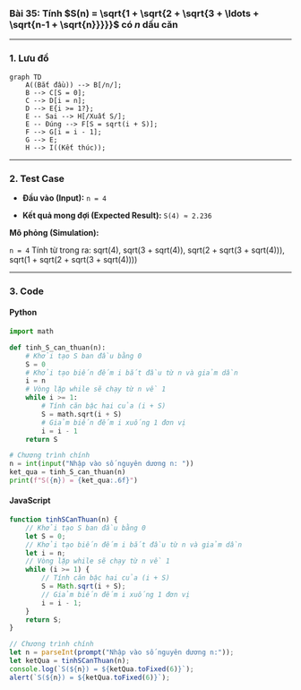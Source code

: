 ### Bài 35: Tính $S(n) = \sqrt{1 + \sqrt{2 + \sqrt{3 + \ldots + \sqrt{n-1 + \sqrt{n}}}}}$ có $n$ dấu căn

---

### **1. Lưu đồ**

```mermaid
graph TD
    A((Bắt đầu)) --> B[/n/];
    B --> C[S = 0];
    C --> D[i = n];
    D --> E{i >= 1?};
    E -- Sai --> H[/Xuất S/];
    E -- Đúng --> F[S = sqrt(i + S)];
    F --> G[i = i - 1];
    G --> E;
    H --> I((Kết thúc));
```

---

### **2. Test Case**

- **Đầu vào (Input):** `n = 4`

- **Kết quả mong đợi (Expected Result):** `S(4) ≈ 2.236`


**Mô phỏng (Simulation):**

`n = 4`
Tính từ trong ra: sqrt(4), sqrt(3 + sqrt(4)), sqrt(2 + sqrt(3 + sqrt(4))), sqrt(1 + sqrt(2 + sqrt(3 + sqrt(4))))

---

### **3. Code**

#### **Python**

```python
import math

def tinh_S_can_thuan(n):
    # Khởi tạo S ban đầu bằng 0
    S = 0
    # Khởi tạo biến đếm i bắt đầu từ n và giảm dần
    i = n
    # Vòng lặp while sẽ chạy từ n về 1
    while i >= 1:
        # Tính căn bậc hai của (i + S)
        S = math.sqrt(i + S)
        # Giảm biến đếm i xuống 1 đơn vị
        i = i - 1
    return S

# Chương trình chính
n = int(input("Nhập vào số nguyên dương n: "))
ket_qua = tinh_S_can_thuan(n)
print(f"S({n}) = {ket_qua:.6f}")
```

#### **JavaScript**

```javascript
function tinhSCanThuan(n) {
    // Khởi tạo S ban đầu bằng 0
    let S = 0;
    // Khởi tạo biến đếm i bắt đầu từ n và giảm dần
    let i = n;
    // Vòng lặp while sẽ chạy từ n về 1
    while (i >= 1) {
        // Tính căn bậc hai của (i + S)
        S = Math.sqrt(i + S);
        // Giảm biến đếm i xuống 1 đơn vị
        i = i - 1;
    }
    return S;
}

// Chương trình chính
let n = parseInt(prompt("Nhập vào số nguyên dương n:"));
let ketQua = tinhSCanThuan(n);
console.log(`S(${n}) = ${ketQua.toFixed(6)}`);
alert(`S(${n}) = ${ketQua.toFixed(6)}`);
```